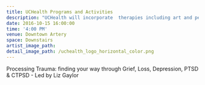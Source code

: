 ```yaml
---
title: UCHealth Programs and Activities
description: "UCHealth will incorporate  therapies including art and pet therapy and a version of Mountain Crest's ropes course."
date: 2016-10-15 16:00:00
time: '4:00 PM'
venue: Downtown Artery
space: Downstairs
artist_image_path:
detail_image_path: /uchealth_logo_horizontal_color.png
---
```



Processing Trauma: finding your way through Grief, Loss, Depression, PTSD & CTPSD - Led by Liz Gaylor